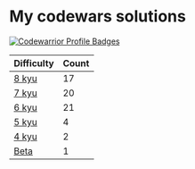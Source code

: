 # My codewars solutions


[![Codewarrior Profile Badges](https://www.codewars.com/users/Unvares/badges/large)](https://www.codewars.com/users/Unvares)


| Difficulty                                                     | Count  |
| -------------------------------------------------------------- | ------ |
| [8 kyu](https://github.com/Unvares/codewars/tree/master/8-kyu) |   17   |
| [7 kyu](https://github.com/Unvares/codewars/tree/master/7-kyu) |   20   |
| [6 kyu](https://github.com/Unvares/codewars/tree/master/6-kyu) |   21   |
| [5 kyu](https://github.com/Unvares/codewars/tree/master/5-kyu) |    4   |
| [4 kyu](https://github.com/Unvares/codewars/tree/master/4-kyu) |    2   |
| [Beta](https://github.com/Unvares/codewars/tree/master/Beta)   |    1   |
